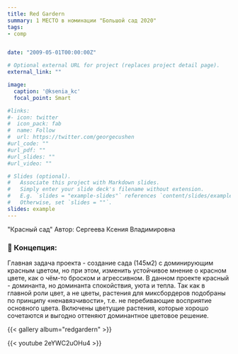 ```yaml
---
title: Red Gardern
summary: 1 МЕСТО в номинации "Большой сад 2020"
tags:
- comp


date: "2009-05-01T00:00:00Z"

# Optional external URL for project (replaces project detail page).
external_link: ""

image:
  caption: '@ksenia_kc'
  focal_point: Smart

#links:
#- icon: twitter
#  icon_pack: fab
#  name: Follow
#  url: https://twitter.com/georgecushen
#url_code: ""
#url_pdf: ""
#url_slides: ""
#url_video: ""

# Slides (optional).
#   Associate this project with Markdown slides.
#   Simply enter your slide deck's filename without extension.
#   E.g. `slides = "example-slides"` references `content/slides/example-slides.md`.
#   Otherwise, set `slides = ""`.
slides: example
---
```



"Красный сад"
Автор: Сергеева Ксения Владимировна

### 🥀 Концепция:

Главная задача проекта - создание сада (145м2) с доминирующим красным цветом, но при этом, изменить устойчивое мнение о красном цвете, как о чём-то броском и агрессивном. 
В данном проекте красный - доминанта, но доминанта спокойствия, уюта и тепла. Так как в главной роли цвет, а не цветы, растения для миксбордеров подобраны по принципу «ненавязчивости», т.е. не перебивающие восприятие основного цвета. Включены цветущие растения, которые хорошо сочетаются и выгодно оттеняют доминантное цветовое решение.


{{< gallery album="redgardern" >}}

{{< youtube 2eYWC2uOHu4 >}}
